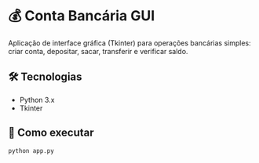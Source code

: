 # 💰 Conta Bancária GUI

Aplicação de interface gráfica (Tkinter) para operações bancárias simples: criar conta, depositar, sacar, transferir e verificar saldo.

## 🛠 Tecnologias
- Python 3.x
- Tkinter

## 🚀 Como executar
```bash
python app.py
